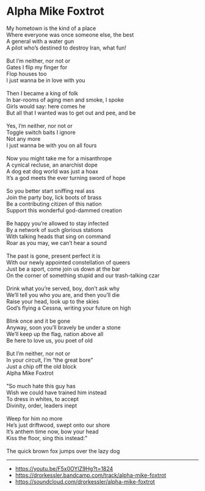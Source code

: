 # Alpha Mike Foxtrot

My hometown is the kind of a place\
Where everyone was once someone else, the best\
A general with a water gun\
A pilot who’s destined to destroy Iran, what fun!\
\
But I’m neither, nor not or \
Gates I flip my finger for\
Flop houses too\
I just wanna be in love with you\
\
Then I became a king of folk\
In bar-rooms of aging men and smoke, I spoke\
Girls would say: here comes he\
But all that I wanted was to get out and pee, and be\
\
Yes, I’m neither, nor not or\
Toggle switch baits I ignore\
Not any more\
I just wanna be with you on all fours\
\
Now you might take me for a misanthrope\
A cynical recluse, an anarchist dope\
A dog eat dog world was just a hoax\
It’s a god meets the ever turning sword of hope\
\
So you better start sniffing real ass\
Join the party boy, lick boots of brass\
Be a contributing citizen of this nation\
Support this wonderful god-dammed creation\
\
Be happy you’re allowed to stay infected\
By a network of such glorious stations\
With talking heads that sing on command\
Roar as you may, we can’t hear a sound\
\
The past is gone, present perfect it is \
With our newly appointed constellation of queers\
Just be a sport, come join us down at the bar\
On the corner of something stupid and our trash-talking czar\
\
Drink what you’re served, boy, don’t ask why\
We’ll tell you who you are, and then you’ll die\
Raise your head, look up to the skies\
God’s flying a Cessna, writing your future on high\
\
Blink once and it be gone\
Anyway, soon you’ll bravely be under a stone\
We’ll keep up the flag, nation above all\
Be here to love us, you poet of old\
\
But I’m neither, nor not or\
In your circuit, I’m “the great bore”\
Just a chip off the old block\
Alpha Mike Foxtrot \
\
"So much hate this guy has\
Wish we could have trained him instead\
To dress in whites, to accept\
Divinity, order, leaders inept\
\
Weep for him no more\
He’s just driftwood, swept onto our shore\
It’s anthem time now, bow your head \
Kiss the floor, sing this instead:"\
\
The quick brown fox jumps over the lazy dog

---
- https://youtu.be/F5x0OYlZ9Hg?t=1824
- https://drorkessler.bandcamp.com/track/alpha-mike-foxtrot
- https://soundcloud.com/drorkessler/alpha-mike-foxtrot
